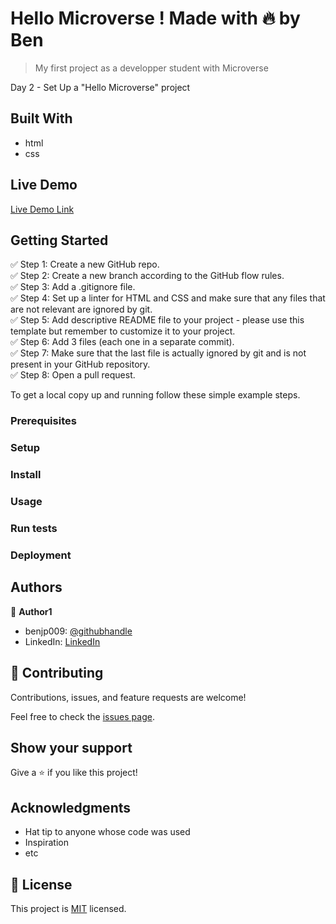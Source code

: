 
# Hello Microverse ! Made with 🔥 by Ben

> My first project as a developper student with Microverse


Day 2 - Set Up a "Hello Microverse" project

## Built With

- html
- css

## Live Demo

[Live Demo Link](https://benjp009.github.io/hello-microverse2021/)


## Getting Started

✅ Step 1: Create a new GitHub repo.<br>
✅ Step 2: Create a new branch according to the GitHub flow rules.<br>
✅ Step 3: Add a .gitignore file.<br>
✅ Step 4: Set up a linter for HTML and CSS and make sure that any files that are not relevant are ignored by git.<br>
✅ Step 5: Add descriptive README file to your project - please use this template but remember to customize it to your project.<br>
✅ Step 6: Add 3 files (each one in a separate commit). <br>
✅ Step 7: Make sure that the last file is actually ignored by git and is not present in your GitHub repository.<br>
✅ Step 8: Open a pull request.<br>


To get a local copy up and running follow these simple example steps.

### Prerequisites

### Setup

### Install

### Usage

### Run tests

### Deployment



## Authors

👤 **Author1**

- benjp009: [@githubhandle](https://github.com/benjp009)
- LinkedIn: [LinkedIn](https://linkedin.com/in/benjamin_patin)


## 🤝 Contributing

Contributions, issues, and feature requests are welcome!

Feel free to check the [issues page](../../issues/).

## Show your support

Give a ⭐️ if you like this project!

## Acknowledgments

- Hat tip to anyone whose code was used
- Inspiration
- etc

## 📝 License

This project is [MIT](./MIT.md) licensed.

